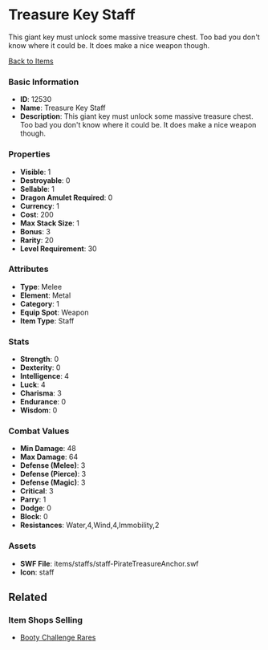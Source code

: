 # Treasure Key Staff

This giant key must unlock some massive treasure chest. Too bad you don't know where it could be. It does make a nice weapon though.

[Back to Items](../items.md)

### Basic Information

- **ID**: 12530
- **Name**: Treasure Key Staff
- **Description**: This giant key must unlock some massive treasure chest. Too bad you don&#039;t know where it could be. It does make a nice weapon though.

### Properties

- **Visible**: 1
- **Destroyable**: 0
- **Sellable**: 1
- **Dragon Amulet Required**: 0
- **Currency**: 1
- **Cost**: 200
- **Max Stack Size**: 1
- **Bonus**: 3
- **Rarity**: 20
- **Level Requirement**: 30

### Attributes

- **Type**: Melee
- **Element**: Metal
- **Category**: 1
- **Equip Spot**: Weapon
- **Item Type**: Staff

### Stats

- **Strength**: 0
- **Dexterity**: 0
- **Intelligence**: 4
- **Luck**: 4
- **Charisma**: 3
- **Endurance**: 0
- **Wisdom**: 0

### Combat Values

- **Min Damage**: 48
- **Max Damage**: 64
- **Defense (Melee)**: 3
- **Defense (Pierce)**: 3
- **Defense (Magic)**: 3
- **Critical**: 3
- **Parry**: 1
- **Dodge**: 0
- **Block**: 0
- **Resistances**: Water,4,Wind,4,Immobility,2

### Assets

- **SWF File**: items/staffs/staff-PirateTreasureAnchor.swf
- **Icon**: staff

## Related

### Item Shops Selling

- [Booty Challenge Rares](../item-shops/414-booty-challenge-rares.md)

